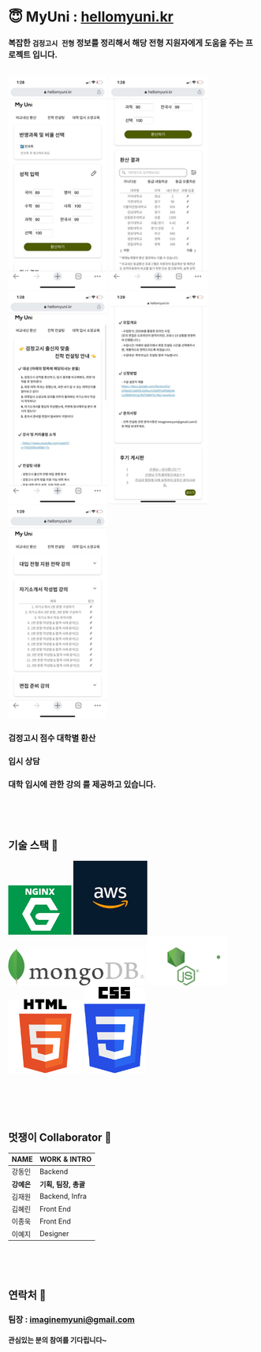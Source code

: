 # &#128519; MyUni : [hellomyuni.kr](https://www.hellomyuni.kr)

### 복잡한 `검정고시 전형` 정보를 정리해서 해당 전형 지원자에게 도움을 주는 프로젝트 입니다.
<br/>
<img src='./media/1.jpg' alt="1" width="200"> <img src='./media/2.jpg' alt="2" width="200"> <img src='./media/3.jpg' alt="3" width="200"> <img src='./media/4.jpg' alt="4" width="200"> <img src='./media/5.jpg' alt="5" width="200">
<br/>

### <b>검정고시 점수 대학별 환산</b>
### <b>입시 상담</b>
### <b> 대학 입시에 관한 강의</b> 를 제공하고 있습니다.

<br/>
<br/>
<br/>

## 기술 스택  🧰

<img src='./media/nginx.png' alt="nginx" height="100"> <img src='./media/aws.jpg' alt="aws" height="150"> <img src='./media/mongodb.png' alt="mongodb" height="75"> <img src='./media/nodejs.svg' alt="nodejs" height="100"> <img src='./media/다운로드.png' alt="HTML5" height="150"> <img src='./media/css.png' alt="css" height="175">

<br/>
<br/>
<br/>
<br/>

## 멋쟁이 Collaborator 🦄
| NAME | WORK & INTRO|
| ----- | ----- |
| 강동인 | Backend |
| <b>강예은</b> | <b>기획, 팀장, 총괄</b> |
| 김재원 | Backend, Infra |
| 김혜린 | Front End |
| 이종욱 | Front End |
| 이예지 | Designer |

<br/>
<br/>
<br/>

## 연락처 📧
### 팀장 : imaginemyuni@gmail.com
#### 관심있는 분의 참여를 기다립니다~